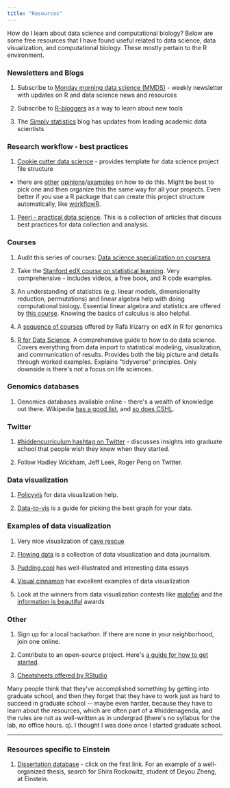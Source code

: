 ```yaml
---
title: "Resources"
---
```


How do I learn about data science and computational biology?
Below are some free resources that I have found useful related to data science, data visualization, and computational biology. These mostly pertain to the R environment.


### Newsletters and Blogs

1. Subscribe to [Monday morning data science (MMDS)](http://jhudatascience.us1.list-manage.com/subscribe?u=5ea551600fcdf84334e5aa6b0&id=26c0b7221a) - weekly newsletter with updates on R and data science news and resources

1. Subscribe to [R-bloggers](https://www.r-bloggers.com/) as a way to learn about new tools

1. The [Simply statistics](https://simplystatistics.org/) blog has updates from leading academic data scientists


### Research workflow - best practices

1. [Cookie cutter data science](https://drivendata.github.io/cookiecutter-data-science/#other-people-will-thank-you) - provides template for data science project file structure

  - there are [other](https://nicercode.github.io/blog/2013-04-05-projects/) [opinions](http://projecttemplate.net/index.html)/[examples](http://www.carlboettiger.info/2012/05/06/research-workflow.html) on how to do this. Might be best to pick one and then organize this the same way for all your projects. Even better if you use a R package that can create this project structure automatically, like [workflowR](https://jdblischak.github.io/workflowr/).

1. [Peerj - practical data science](https://peerj.com/collections/50-practicaldatascistats/). This is a collection of articles that discuss best practices for data collection and analysis.


### Courses

1. Audit this series of courses: [Data science specialization on coursera](https://www.coursera.org/learn/data-scientists-tools/home/welcome)

1. Take the [Stanford edX course on statistical learning](https://lagunita.stanford.edu/courses/HumanitiesSciences/StatLearning/Winter2016/about). Very comprehensive - includes videos, a free book, and R code examples.

1. An understanding of statistics (e.g. linear models, dimensionality reduction, permutations) and linear algebra help with doing computational biology. Essential linear algebra and statistics are offered by [this course](https://www.edx.org/xseries/data-analysis-life-sciences). Knowing the basics of calculus is also helpful. 

1. A [sequence of courses](https://www.edx.org/xseries/genomics-data-analysis) offered by Rafa Irizarry on edX in R for genomics

1. [R for Data Science](http://r4ds.had.co.nz/). A comprehensive guide to how to do data science. Covers everything from data import to statistical modeling, visualization, and communication of results. Provides both the big picture and details through worked examples. Explains "tidyverse" principles. Only downside is there's not a focus on life sciences.


### Genomics databases

1. Genomics databases available online - there's a wealth of knowledge out there. Wikipedia [has a good list](https://en.wikipedia.org/wiki/List_of_biological_databases), and [so does CSHL](https://cshl.libguides.com/c.php?g=523983&p=3582517).


### Twitter
  
1. [#hiddencurriculum hashtag on Twitter](https://twitter.com/thehauer/status/1021179403680862218) - discusses insights into graduate school that people wish they knew when they started.
  
1. Follow Hadley Wickham, Jeff Leek, Roger Peng on Twitter.


### Data visualization

1. [Policyvis](https://policyviz.com/helpmeviz/how-it-works/) for data visualization help.

1. [Data-to-vis](https://www.data-to-viz.com/) is a guide for picking the best graph for your data.
  
### Examples of data visualization

1. Very nice visualization of [cave rescue](https://multimedia.scmp.com/news/world/article/2154457/thai-cave-rescue/index.html)

1. [Flowing data](http://flowingdata.com/) is a collection of data visualization and data journalism.

1. [Pudding.cool](https://pudding.cool/) has well-illustrated and interesting data essays 

1. [Visual cinnamon](https://www.visualcinnamon.com/) has excellent examples of data visualization

1. Look at the winners from data visualization contests like [malofiej](http://www.malofiejgraphics.com/) and the [information is beautiful](https://www.informationisbeautifulawards.com/showcase?award=2016&pcategory=winner&type=awards) awards

### Other

1. Sign up for a local hackathon. If there are none in your neighborhood, join one online. 

1. Contribute to an open-source project. Here's [a guide for how to get started](https://opensource.guide/how-to-contribute/).

1. [Cheatsheets offered by RStudio](https://www.rstudio.com/resources/cheatsheets/)

Many people think that they've accomplished something by getting into graduate school, and then they forget that they have to work just as hard to succeed in graduate school -- maybe even harder, because they have to learn about the resources, which are often part of a #hiddenagenda, and the rules are not as well-written as in undergrad (there's no syllabus for the lab, no office hours. q). I thought I was done once I started graduate school.

-----------------------

### Resources specific to Einstein

1. [Dissertation database](http://libcat.einstein.yu.edu/search/a?searchtype=Y&searcharg=dissertations+and+theses&SORT=D&searchscope=1&submit=Search) - click on the first link. For an example of a well-organized thesis, search for Shira Rockowitz, student of Deyou Zheng, at Einstein.